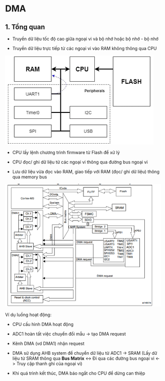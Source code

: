 # DMA

## 1. Tổng quan

- Truyền dữ liệu tốc độ cao giữa ngoại vi và bộ nhớ hoặc bộ nhớ - bộ nhớ

- Truyền dữ liệu trực tiếp từ các ngoại vi vào RAM không thông qua CPU

![alt text](image.png)

- CPU lấy lệnh chương trình firmware từ Flash để xử lý

- CPU đọc/ ghi dữ liệu từ các ngoại vi thông qua đường bus ngoại vi

- Lưu dữ liệu vừa đọc vào RAM, giao tiếp với RAM (đọc/ ghi dữ liệu) thông qua memory bus

![alt text](image-1.png)

Ví dụ luồng hoạt động:

- CPU cấu hình DMA hoạt động

- ADC1 hoàn tất việc chuyển đổi mẫu -> tạo DMA request

- Kênh DMA (vd DMA1) nhận request

- DMA sử dụng AHB system để chuyển dữ liệu từ ADC1 -> SRAM  (Lấy dữ liệu từ SRAM thông qua **Bus Matrix** <-> Đi qua các đường bus ngoại vi <-> Truy cập thanh ghi của ngoại vi)

- Khi quá trình kết thúc, DMA báo ngắt cho CPU để dừng can thiệp